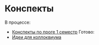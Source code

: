 # Конспекты
В процессе:
- [Конспекты по проге 1 семестр](tickets/1sem/tickets.pdf)
Готово:
- [Идеи для коллоквиума](math/kollok.pdf)


